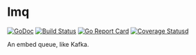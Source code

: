 lmq
======

[![GoDoc][1]][2] [![Build Status][3]][4] [![Go Report Card][5]][6] [![Coverage Statusd][7]][8]

[1]: https://godoc.org/github.com/zwb-ict/lmq?status.svg
[2]: https://godoc.org/github.com/zwb-ict/lmq
[3]: https://travis-ci.org/zwb-ict/lmq.svg?branch=master
[4]: https://travis-ci.org/zwb-ict/lmq
[5]: https://goreportcard.com/badge/zwb-ict/lmq
[6]: https://goreportcard.com/report/zwb-ict/lmq
[7]: https://codecov.io/gh/zwb-ict/lmq/branch/master/graph/badge.svg
[8]: https://codecov.io/gh/zwb-ict/lmq

An embed queue,  like Kafka.
